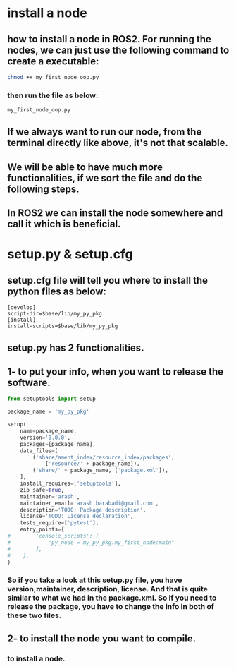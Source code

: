 # install a node
## how to install a node in ROS2. For running the nodes, we can just use the following command to create a executable:
```bash
chmod +x my_first_node_oop.py
```
### then run the file as below:
```bash
my_first_node_oop.py
```
## If we always want to run our node, from the terminal directly like above, it's not that scalable.
## We will be able to have much more functionalities, if we sort the file and do the following steps. 

## In ROS2 we can install the node somewhere and call it which is beneficial.
# setup.py & setup.cfg
## setup.cfg file will tell you where to install the python files as below:
```text
[develop]
script-dir=$base/lib/my_py_pkg
[install]
install-scripts=$base/lib/my_py_pkg
```
## setup.py has 2 functionalities.
## 1- to put your info, when you want to release the software.
```python
from setuptools import setup

package_name = 'my_py_pkg'

setup(
    name=package_name,
    version='0.0.0',
    packages=[package_name],
    data_files=[
        ('share/ament_index/resource_index/packages',
            ['resource/' + package_name]),
        ('share/' + package_name, ['package.xml']),
    ],
    install_requires=['setuptools'],
    zip_safe=True,
    maintainer='arash',
    maintainer_email='arash.barabadi@gmail.com',
    description='TODO: Package description',
    license='TODO: License declaration',
    tests_require=['pytest'],
    entry_points={
#        'console_scripts': [
#            "py_node = my_py_pkg.my_first_node:main"
#        ],
#    },
)
```
### So if you take a look at this setup.py file, you have version,maintainer, description, license. And that is quite similar to what we had in the package.xml. So if you need to release the package, you have to change the info in both of these two files.

## 2- to install the node you want to compile.
### to install a node.
